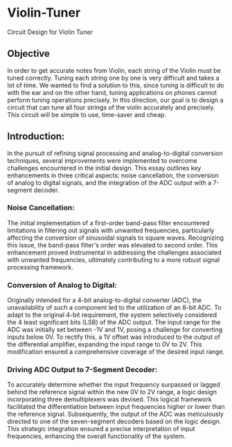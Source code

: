 # Violin-Tuner
Circuit Design for Violin Tuner

## Objective
In order to get accurate notes from Violin, each string of the Violin must be tuned correctly. Tuning each string one by one is very difficult and takes a lot of time. We wanted to find a solution to this, since tuning is difficult to do with the ear and on the other hand, tuning applications on phones cannot perform tuning operations precisely. In this direction, our goal is to design a circuit that can tune all four strings of the violin accurately and precisely. This circuit will be simple to use, time-saver and cheap.

## Introduction:
In the pursuit of refining signal processing and analog-to-digital conversion techniques, several improvements were implemented to overcome challenges encountered in the initial design. This essay outlines key enhancements in three critical aspects: noise cancellation, the conversion of analog to digital signals, and the integration of the ADC output with a 7-segment decoder.

### Noise Cancellation:
The initial implementation of a first-order band-pass filter encountered limitations in filtering out signals with unwanted frequencies, particularly affecting the conversion of sinusoidal signals to square waves. Recognizing this issue, the band-pass filter's order was elevated to second order. This enhancement proved instrumental in addressing the challenges associated with unwanted frequencies, ultimately contributing to a more robust signal processing framework.

### Conversion of Analog to Digital:
Originally intended for a 4-bit analog-to-digital converter (ADC), the unavailability of such a component led to the utilization of an 8-bit ADC. To adapt to the original 4-bit requirement, the system selectively considered the 4 least significant bits (LSB) of the ADC output. The input range for the ADC was initially set between -1V and 1V, posing a challenge for converting inputs below 0V. To rectify this, a 1V offset was introduced to the output of the differential amplifier, expanding the input range to 0V to 2V. This modification ensured a comprehensive coverage of the desired input range.

### Driving ADC Output to 7-Segment Decoder:
To accurately determine whether the input frequency surpassed or lagged behind the reference signal within the new 0V to 2V range, a logic design incorporating three demultiplexers was devised. This logical framework facilitated the differentiation between input frequencies higher or lower than the reference signal. Subsequently, the output of the ADC was meticulously directed to one of the seven-segment decoders based on the logic design. This strategic integration ensured a precise interpretation of input frequencies, enhancing the overall functionality of the system.

